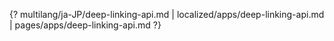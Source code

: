 {? multilang/ja-JP/deep-linking-api.md | localized/apps/deep-linking-api.md | pages/apps/deep-linking-api.md ?}
